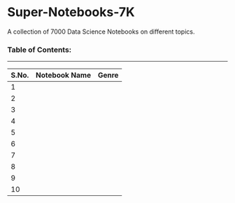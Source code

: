 # Super-Notebooks-7K
A collection of 7000 Data Science Notebooks on different topics.

### Table of Contents:

<hr>

| S.No. | Notebook Name | Genre | 
|-------|---------------|-------|
| 1 |  |  |
| 2 |  |  |
| 3 |  |  |
| 4 |  |  |
| 5 |  |  |
| 6 |  |  |
| 7 |  |  |
| 8 |  |  |
| 9 |  |  |
| 10 |  |  |

